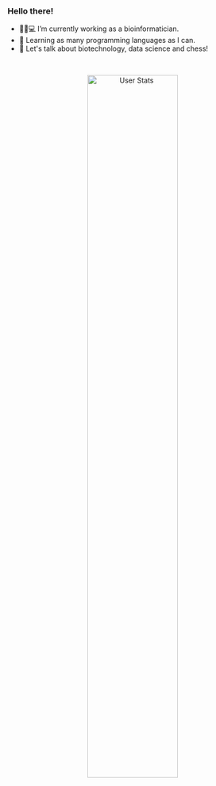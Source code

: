 ### Hello there! 

- 👨‍🔬💻 I’m currently working as a bioinformatician.
- 🐍 Learning as many programming languages as I can.
- 💬 Let's talk about biotechnology, data science and chess!

<br>

<p align="center">
  <img alt="User Stats" src="https://github-readme-stats.vercel.app/api?username=svalvaro&&show_icons=true&&theme=dark&hide=stars" width="60.25%"/>
</p>




